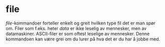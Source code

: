 # file
_file_-kommandoer forteller enkelt og greit hvilken type fil det er man spør om. Filer som f.eks. heter _data_ er ikke leselig av mennesker, men av datamaskiner. ASCII-filer er som oftest leselige av mennesker. Denne kommandoen kan være grei om du lurer på hva det er du har å jobbe med. 
